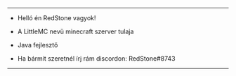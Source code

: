 
------------



- Helló én RedStone vagyok!

- A LittleMC nevü minecraft szerver tulaja

- Java fejlesztő

- Ha bármit szeretnél írj rám discordon: RedStone#8743


------------
